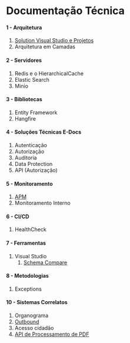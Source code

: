 # **Documentação Técnica**

#### 1 - Arquitetura
1. [Solution Visual Studio e Projetos](Arquitetura/solutionVisualStudio.md)
2. Arquitetura em Camadas

#### 2 - Servidores
1. Redis e o HierarchicalCache
2. Elastic Search
3. Minio

#### 3 - Bibliotecas
1. Entity Framework
2. Hangfire

#### 4 - Soluções Técnicas E-Docs
1. Autenticação
2. Autorização
3. Auditoria
4. Data Protection
5. API (Autorização)

#### 5 - Monitoramento
1. [APM](Monitoramento/APM.md)
2. Monitoramento Interno

#### 6 - CI/CD
1. HealthCheck

#### 7 - Ferramentas
1. Visual Studio
    1. [Schema Compare](Ferramentas/SchemaCompare.md)

#### 8 - Metodologias
1. Exceptions

#### 10 - Sistemas Correlatos
1. Organograma
2. [Outbound](SistemasCorrelatos/Outbound.md)
3. Acesso cidadão
4. [API de Processamento de PDF](SistemasCorrelatos/ApiPdf.md)